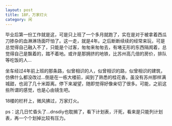 ```yaml
---
layout: post
title: 18F，万家灯火
category: 闲
---
```

毕业后第一份工作就是这，可是只上班了一个多月就跑了，实在是对于被拿着西瓜刀掺杂的血淋淋场面吓怕了。这一走，就是4年。之后断断续续的经常来玩，可是总觉得自己融入不了，只能是个过客，匆匆来匆匆去，有堵无形的东西隔阂着，总觉得自己是飘着的，踏不着地。或许是那拥挤的地铁，比苏州高几倍的房价，排队等吃饭的人...

坐车经过4年前上班的那条路，似曾相识的人，似曾相识的路，似曾相识的建筑，仿佛什么都没改过...倒是在一栋大楼前，闻到了熟悉的桂花香。虽没有苏州那样满城甜，也润了几十米距离。停下来凝望，随即觉得好像亲切了很多。可能，之前这些所谓的感觉，也是心由镜生吧。

18楼的栏杆上，微风拂过，万家灯火。

ps：这几日忙昏头了...dnsdiy也耽搁了，看下计划表，汗死，看来是只能列计划表，再一个个划掉比较有压力。